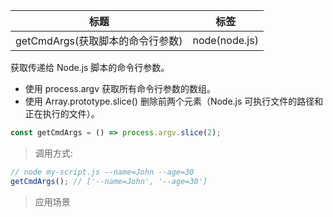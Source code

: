 |  标题   | 标签  |
|  ----  | ----  |
| getCmdArgs(获取脚本的命令行参数) | node(node.js) |

获取传递给 Node.js 脚本的命令行参数。

* 使用 process.argv 获取所有命令行参数的数组。
* 使用 Array.prototype.slice() 删除前两个元素（Node.js 可执行文件的路径和正在执行的文件）。

```js
const getCmdArgs = () => process.argv.slice(2);
```

> 调用方式:

```js
// node my-script.js --name=John --age=30
getCmdArgs(); // ['--name=John', '--age=30']
```


> 应用场景











